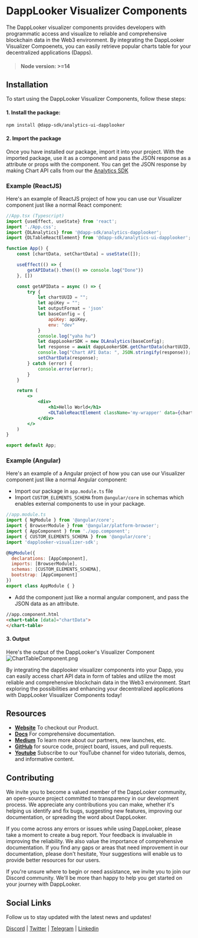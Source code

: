 # DappLooker Visualizer Components

The DappLooker visualizer components provides developers with programmatic access and visualize to reliable and comprehensive blockchain data in the Web3 environment. By integrating the DappLooker Visualizer Compoenets, you can easily retrieve popular charts table for your decentralized applications (Dapps).

> #### Node version: >=14

## Installation

To start using the DappLooker Visualizer Components, follow these steps:

#### 1. Install the package:

```bash
npm install @dapp-sdk/analytics-ui-dapplooker
```

#### 2. Import the package

Once you have installed our package, import it into your project. With the imported package, use it as a component and pass the JSON response as a attribute or props with the component. You can get the JSON response by making Chart API calls from our the [Analytics SDK](https://github.com/merokudao/dApp-sdk/tree/main/packages/analytics-dapplooker)

### Example (ReactJS)

Here's an example of ReactJS project of how you can use our Visualizer component just like a normal React component:

```jsx
//App.tsx (Typescript)
import {useEffect, useState} from 'react';
import './App.css';
import {DLAnalytics} from '@dapp-sdk/analytics-dapplooker';
import {DLTableReactElement} from '@dapp-sdk/analytics-ui-dapplooker';

function App() {
	const [chartData, setChartData] = useState([]);

	useEffect(() => {
		getAPIData().then(() => console.log("Done"))
	}, [])

	const getAPIData = async () => {
		try {
			let chartUUID = "";
			let apiKey = "";
			let outputFormat = 'json'
			let baseConfig = {
				apiKey: apiKey,
				env: "dev"
			}
			console.log("yaha hu")
			let dappLookerSDK = new DLAnalytics(baseConfig);
			let response = await dappLookerSDK.getChartData(chartUUID, outputFormat);
			console.log("Chart API Data: ", JSON.stringify(response));
			setChartData(response);
		} catch (error) {
			console.error(error);
		}
	}

	return (
		<>
			<div>
				<h1>Hello World</h1>
				<DLTableReactElement className='my-wrapper' data={chartData}></DLTableReactElement>
			</div>
		</>
	)
}

export default App;
```

### Example (Angular)

Here's an example of a Angular project of how you can use our Visualizer component just like a normal Angular component:

- Import our package in `app.module.ts` file
- Import `CUSTOM_ELEMENTS_SCHEMA` from `@angular/core` in schemas which enables external components to use in your package.

```jsx
//app.module.ts
import { NgModule } from '@angular/core';
import { BrowserModule } from '@angular/platform-browser';
import { AppComponent } from './app.component';
import { CUSTOM_ELEMENTS_SCHEMA } from '@angular/core';
import 'dapplooker-visualizer-sdk';

@NgModule({
  declarations: [AppComponent],
  imports: [BrowserModule],
  schemas: [CUSTOM_ELEMENTS_SCHEMA],
  bootstrap: [AppComponent]
})
export class AppModule { }
```

- Add the component just like a normal angular component, and pass the JSON data as an attribute.
```html
//app.component.html
<chart-table [data]="chartData">
</chart-table>
```

#### 3. Output

Here's the output of the DappLooker's Visualizer Component
![ChartTableComponent.png](https://d2yxqfr8upg55w.cloudfront.net/npm-package-images/chart-table-component.png)

By integrating the dapplooker visualizer components into your Dapp, you can easily access chart API data in form of tables and utilize the most reliable and comprehensive blockchain data in the Web3 environment. Start exploring the possibilities and enhancing your decentralized applications with DappLooker Visualizer Components today!

## Resources

- **[Website](https://dapplooker.com/)** To checkout our Product.
- **[Docs](https://docs.dapplooker.com)** For comprehensive documentation.
- **[Medium](https://dapplooker.medium.com/)** To learn more about our partners, new launches, etc.
- **[GitHub](https://github.com/dapplooker/)** for source code, project board, issues, and pull requests.
- **[Youtube](https://www.youtube.com/channel/UC1KJmtb3UhnWSN_sDv71_fg)** Subscribe to our YouTube channel for video tutorials, demos, and informative content.

## Contributing

We invite you to become a valued member of the DappLooker community, an open-source project committed to transparency in our development process. We appreciate any contributions you can make, whether it's helping us identify and fix bugs, suggesting new features, improving our documentation, or spreading the word about DappLooker.

If you come across any errors or issues while using DappLooker, please take a moment to create a bug report. Your feedback is invaluable in improving the reliability. We also value the importance of comprehensive documentation. If you find any gaps or areas that need improvement in our documentation, please don't hesitate, Your suggestions will enable us to provide better resources for our users.

If you're unsure where to begin or need assistance, we invite you to join our Discord community. We'll be more than happy to help you get started on your journey with DappLooker.

## Social Links

Follow us to stay updated with the latest news and updates!

<a href="https://dapplooker.com/community" target="_blank">Discord</a> |
<a href="https://twitter.com/dapplooker" target="_blank">Twitter</a> |
<a href="https://t.me/dapplooker" target="_blank">Telegram</a> |
<a href="https://www.linkedin.com/company/dapplooker/" target="_blank">Linkedin</a>
